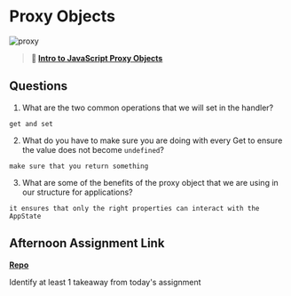 # Proxy Objects

![proxy](https://bcw.blob.core.windows.net/public/img/journals/5120113092091727)

> **📖 [Intro to JavaScript Proxy Objects](https://codeworksacademy.com/fs-student-guide/resources/wk3/03-Proxies)**

## Questions

1. What are the two common operations that we will set in the handler?
```
get and set
```

2. What do you have to make sure you are doing with every Get to ensure the value does not become `undefined`?
```
make sure that you return something
```

3. What are some of the benefits of the proxy object that we are using in our structure for applications?
```
it ensures that only the right properties can interact with the AppState
```

## Afternoon Assignment Link

**[Repo](https://github.com/TaylorBruun/<ASSIGNMENT_REPO>)**

Identify at least 1 takeaway from today's assignment
